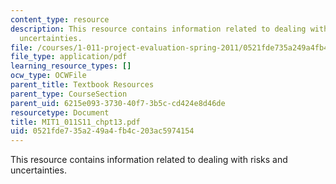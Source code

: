 ```yaml
---
content_type: resource
description: This resource contains information related to dealing with risks and
  uncertainties.
file: /courses/1-011-project-evaluation-spring-2011/0521fde735a249a4fb4c203ac5974154_MIT1_011S11_chpt13.pdf
file_type: application/pdf
learning_resource_types: []
ocw_type: OCWFile
parent_title: Textbook Resources
parent_type: CourseSection
parent_uid: 6215e093-3730-40f7-3b5c-cd424e8d46de
resourcetype: Document
title: MIT1_011S11_chpt13.pdf
uid: 0521fde7-35a2-49a4-fb4c-203ac5974154
---
```

This resource contains information related to dealing with risks and uncertainties.

